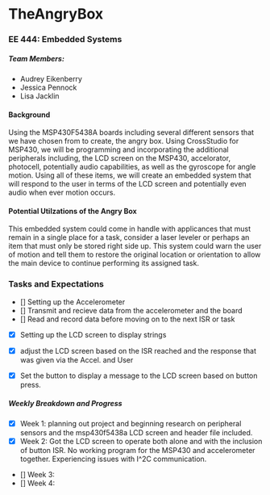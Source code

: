 # TheAngryBox
### EE 444: Embedded Systems

##### Team Members: 
- Audrey Eikenberry
- Jessica Pennock
- Lisa Jacklin

#### Background
Using the MSP430F5438A boards including several different sensors that we have chosen from to create, the angry box. Using CrossStudio for MSP430, we will be programming and incorporating the additional peripherals including, the LCD screen on the MSP430, accelorator, photocell, potentially audio capabilities, as well as the gyroscope for angle motion. Using all of these items, we will create an embedded system that will respond to the user in terms of the LCD screen and potentially even audio when ever motion occurs.

#### Potential Utilzations of the Angry Box
This embedded system could come in handle with applicances that must remain in a single place for a task, consider a laser leveler or perhaps an item that must only be stored right side up. This system could warn the user of motion and tell them to restore the original location or orientation to allow the main device to continue performing its assigned task.


### Tasks and Expectations
- [] Setting up the Accelerometer 
- [] Transmit and recieve data from the accelerometer and the board
- [] Read and record data before moving on to the next ISR or task
- [x] Setting up the LCD screen to display strings
- [x] adjust the LCD screen based on the ISR reached and the response that was given via the Accel. and User
- [x] Set the button to display a message to the LCD screen based on button press.


##### Weekly Breakdown and Progress
 - [x] Week 1: planning out project and beginning research on peripheral sensors and the msp430f5438a LCD screen and header file included.
 - [x] Week 2: Got the LCD screen to operate both alone and with the inclusion of button ISR. No working program for the MSP430 and accelerometer together. Experiencing issues with I^2C communication.
 - [] Week 3:
 - [] Week 4:
